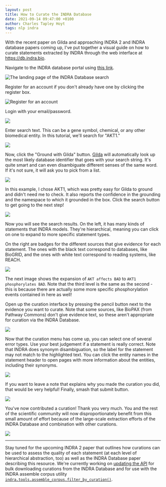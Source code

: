 ```yaml
---
layout: post
title: How to Curate the INDRA Database
date: 2021-09-14 09:47:00 +0100
author: Charles Tapley Hoyt
tags: nlp indra
---
```

With the recent paper on Gilda and approaching INDRA 2 and INDRA database papers
coming up, I've put together a visual guide on how to curate statements extracted
by INDRA through the web interface at https://db.indra.bio.

Navigate to the INDRA database portal using [this link](https://db.indra.bio).

![The landing page of the INDRA Database search](/img/indra_curation/01_navigate_to_site.png)

Register for an account if you don't already have one by clicking the register
box.

![Register for an account](/img/indra_curation/02_register.png)

Login with your email/password.

![](/img/indra_curation/03_login.png)

Enter search text. This can be a gene symbol, chemical, or any other biomedical
entity. In this tutorial, we'll search for "AKT1."

![](/img/indra_curation/04_begin_search.png)

Now, click the "Ground with Gilda" button.
[Gilda](https://github.com/indralab/gilda) will automatically look up the most
likely database identifier that goes with your search string. It's quite smart
and can even disambiguate different senses of the same word. If it's not sure,
it will ask you to pick from a list.

![](/img/indra_curation/05_input_text.png)

In this example, I chose AKT1, which was pretty easy for Gilda to ground and
didn't need me to check. It also reports the confidence in the grounding and
the namespace to which it grounded in the box. Click the search button
to get going to the next step!

![](/img/indra_curation/06_ground_with_gilda.png)

Now you will see the search results. On the left, it has many
kinds of statements that INDRA models. They're hierarchical, meaning you
can click on one to expand to more specific statement types.

On the right are badges for the different sources that give evidence for each
statement. The ones with the black text correspond to databases, like BioGRID,
and the ones with white text correspond to reading systems, like REACH.

![](/img/indra_curation/07_search_results.png)

The next image shows the expansion of `AKT affects BAD` to
`AKT1 phosphorylates BAD`. Note that the third level is the same as the second -
this is because there are actually some more specific phosphorylation events
contained in here as well!

Open up the curation interface by pressing the pencil button next to the
evidence you want to curate. Note that some sources, like BioPAX
(from Pathway Commons) don't give evidence text, so these aren't appropriate
for curation via the INDRA Database.

![](/img/indra_curation/08_navigate_search_results.png)

Now that the curation menu has come up, you can select one of several error
types. Use your best judgement if a statement is really correct. Note that
INDRA does synonym disambiguation, so the label for the statement may not match
to the highlighted text. You can click the entity names in the statement header
to open pages with more information about the entities, including their
synonyms.

![](/img/indra_curation/09_open_curation_menu.png)

If you want to leave a note that explains why you made the curation you did,
that would be very helpful! Finally, smash that submit button.

![](/img/indra_curation/10_select_curation_type.png)

You've now contributed a curation! Thank you very much. You and the rest of the
scientific community will now disproportionately benefit from this small amount
of effort because of the large-scale extraction efforts of the INDRA Database
and combination with other curations.

![](/img/indra_curation/11_submit_and_profit.png)

---

Stay tuned for the upcoming INDRA 2 paper that outlines how curations can be
used to assess the quality of each statement (at each level of hierarchical
abstraction, too) as well as the INDRA Database paper describing this resource.
We're currently working on
[updating the API](https://github.com/indralab/indra_db/pull/187) for bulk
downloading curations from the INDRA Database and for use with the
INDRA assemble corpus utility
[`indra.tools.assemble_corpus.filter_by_curation()`](https://github.com/sorgerlab/indra/blob/bc39dae6849b1fd484d83eabb3d2afee963a6298/indra/tools/assemble_corpus.py#L1669).
